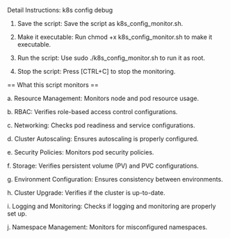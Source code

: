 Detail Instructions: k8s config debug


1. Save the script: Save the script as k8s_config_monitor.sh.

2. Make it executable: Run chmod +x k8s_config_monitor.sh to make it executable.

3. Run the script: Use sudo ./k8s_config_monitor.sh to run it as root.

4. Stop the script: Press [CTRL+C] to stop the monitoring.


==   What this script monitors ==

a. Resource Management: Monitors node and pod resource usage.

b. RBAC: Verifies role-based access control configurations.

c. Networking: Checks pod readiness and service configurations.

d. Cluster Autoscaling: Ensures autoscaling is properly configured.

e. Security Policies: Monitors pod security policies.

f. Storage: Verifies persistent volume (PV) and PVC configurations.

g. Environment Configuration: Ensures consistency between environments.

h. Cluster Upgrade: Verifies if the cluster is up-to-date.

i. Logging and Monitoring: Checks if logging and monitoring are properly set up.

j. Namespace Management: Monitors for misconfigured namespaces.



